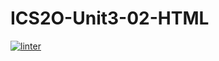 # ICS2O-Unit3-02-HTML
[![linter](https://github.com/bret-padlan/ICS2O-Unit3-02-HTML/workflows/linter/badge.svg)](https://github.com/marketplace/actions/super-linter)
